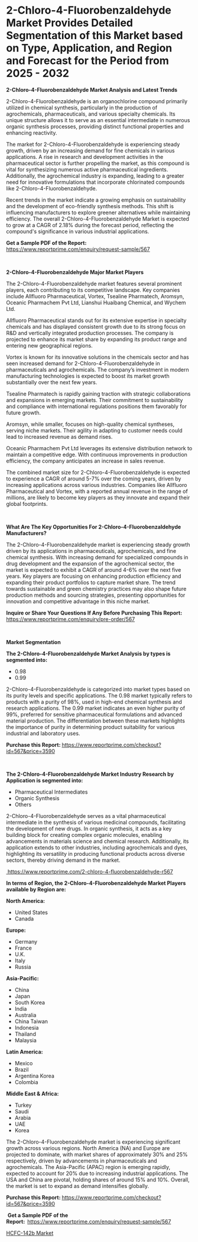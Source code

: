 <p><h1>2-Chloro-4-Fluorobenzaldehyde Market Provides Detailed Segmentation of this Market based on Type, Application, and Region and Forecast for the Period from 2025 - 2032</h1></p><p><strong>2-Chloro-4-Fluorobenzaldehyde Market Analysis and Latest Trends</strong></p>
<p><p>2-Chloro-4-Fluorobenzaldehyde is an organochlorine compound primarily utilized in chemical synthesis, particularly in the production of agrochemicals, pharmaceuticals, and various specialty chemicals. Its unique structure allows it to serve as an essential intermediate in numerous organic synthesis processes, providing distinct functional properties and enhancing reactivity.</p><p>The market for 2-Chloro-4-Fluorobenzaldehyde is experiencing steady growth, driven by an increasing demand for fine chemicals in various applications. A rise in research and development activities in the pharmaceutical sector is further propelling the market, as this compound is vital for synthesizing numerous active pharmaceutical ingredients. Additionally, the agrochemical industry is expanding, leading to a greater need for innovative formulations that incorporate chlorinated compounds like 2-Chloro-4-Fluorobenzaldehyde.</p><p>Recent trends in the market indicate a growing emphasis on sustainability and the development of eco-friendly synthesis methods. This shift is influencing manufacturers to explore greener alternatives while maintaining efficiency. The overall 2-Chloro-4-Fluorobenzaldehyde Market is expected to grow at a CAGR of 2.18% during the forecast period, reflecting the compound's significance in various industrial applications.</p></p>
<p><strong>Get a Sample PDF of the Report:&nbsp;</strong> <a href="https://www.reportprime.com/enquiry/request-sample/567?utm_campaign=2996&utm_medium=2&utm_source=Github&utm_content=ia&utm_term=18032025&utm_id=2-chloro-4-fluorobenzaldehyde">https://www.reportprime.com/enquiry/request-sample/567</a></p>
<p>&nbsp;</p>
<p><strong>2-Chloro-4-Fluorobenzaldehyde Major Market Players</strong></p>
<p><p>The 2-Chloro-4-Fluorobenzaldehyde market features several prominent players, each contributing to its competitive landscape. Key companies include Allfluoro Pharmaceutical, Vortex, Tsealine Pharmatech, Aromsyn, Oceanic Pharmachem Pvt Ltd, Lianshui Huaibang Chemical, and Wychem Ltd. </p><p>Allfluoro Pharmaceutical stands out for its extensive expertise in specialty chemicals and has displayed consistent growth due to its strong focus on R&D and vertically integrated production processes. The company is projected to enhance its market share by expanding its product range and entering new geographical regions.</p><p>Vortex is known for its innovative solutions in the chemicals sector and has seen increased demand for 2-Chloro-4-Fluorobenzaldehyde in pharmaceuticals and agrochemicals. The company’s investment in modern manufacturing technologies is expected to boost its market growth substantially over the next few years.</p><p>Tsealine Pharmatech is rapidly gaining traction with strategic collaborations and expansions in emerging markets. Their commitment to sustainability and compliance with international regulations positions them favorably for future growth.</p><p>Aromsyn, while smaller, focuses on high-quality chemical syntheses, serving niche markets. Their agility in adapting to customer needs could lead to increased revenue as demand rises.</p><p>Oceanic Pharmachem Pvt Ltd leverages its extensive distribution network to maintain a competitive edge. With continuous improvements in production efficiency, the company anticipates an increase in sales revenue.</p><p>The combined market size for 2-Chloro-4-Fluorobenzaldehyde is expected to experience a CAGR of around 5-7% over the coming years, driven by increasing applications across various industries. Companies like Allfluoro Pharmaceutical and Vortex, with a reported annual revenue in the range of millions, are likely to become key players as they innovate and expand their global footprints.</p></p>
<p>&nbsp;</p>
<p><strong>What Are The Key Opportunities For 2-Chloro-4-Fluorobenzaldehyde Manufacturers?</strong></p>
<p><p>The 2-Chloro-4-Fluorobenzaldehyde market is experiencing steady growth driven by its applications in pharmaceuticals, agrochemicals, and fine chemical synthesis. With increasing demand for specialized compounds in drug development and the expansion of the agrochemical sector, the market is expected to exhibit a CAGR of around 4-6% over the next five years. Key players are focusing on enhancing production efficiency and expanding their product portfolios to capture market share. The trend towards sustainable and green chemistry practices may also shape future production methods and sourcing strategies, presenting opportunities for innovation and competitive advantage in this niche market.</p></p>
<p><strong>Inquire or Share Your Questions If Any Before Purchasing This Report:</strong> <a href="https://www.reportprime.com/enquiry/pre-order/567?utm_campaign=2996&utm_medium=2&utm_source=Github&utm_content=ia&utm_term=18032025&utm_id=2-chloro-4-fluorobenzaldehyde">https://www.reportprime.com/enquiry/pre-order/567</a></p>
<p>&nbsp;</p>
<p><strong>Market Segmentation</strong></p>
<p><strong>The 2-Chloro-4-Fluorobenzaldehyde Market Analysis by types is segmented into:</strong></p>
<p><ul><li>0.98</li><li>0.99</li></ul></p>
<p><p>2-Chloro-4-Fluorobenzaldehyde is categorized into market types based on its purity levels and specific applications. The 0.98 market typically refers to products with a purity of 98%, used in high-end chemical synthesis and research applications. The 0.99 market indicates an even higher purity of 99%, preferred for sensitive pharmaceutical formulations and advanced material production. The differentiation between these markets highlights the importance of purity in determining product suitability for various industrial and laboratory uses.</p></p>
<p><strong>Purchase this Report:&nbsp;</strong><a href="https://www.reportprime.com/checkout?id=567&price=3590&utm_campaign=2996&utm_medium=2&utm_source=Github&utm_content=ia&utm_term=18032025&utm_id=2-chloro-4-fluorobenzaldehyde">https://www.reportprime.com/checkout?id=567&price=3590</a></p>
<p>&nbsp;</p>
<p><strong>The 2-Chloro-4-Fluorobenzaldehyde Market Industry Research by Application is segmented into:</strong></p>
<p><ul><li>Pharmaceutical Intermediates</li><li>Organic Synthesis</li><li>Others</li></ul></p>
<p><p>2-Chloro-4-Fluorobenzaldehyde serves as a vital pharmaceutical intermediate in the synthesis of various medicinal compounds, facilitating the development of new drugs. In organic synthesis, it acts as a key building block for creating complex organic molecules, enabling advancements in materials science and chemical research. Additionally, its application extends to other industries, including agrochemicals and dyes, highlighting its versatility in producing functional products across diverse sectors, thereby driving demand in the market.</p></p>
<p><a href="https://www.reportprime.com/2-chloro-4-fluorobenzaldehyde-r567?utm_campaign=2996&utm_medium=2&utm_source=Github&utm_content=ia&utm_term=18032025&utm_id=2-chloro-4-fluorobenzaldehyde">&nbsp;https://www.reportprime.com/2-chloro-4-fluorobenzaldehyde-r567</a></p>
<p><strong>In terms of Region, the 2-Chloro-4-Fluorobenzaldehyde Market Players available by Region are:</strong></p>
<p>
    <p> <strong> North America: </strong>
        <ul>
            <li>United States</li>
            <li>Canada</li>
        </ul>
        </p> 
    <p> <strong> Europe: </strong>
        <ul>
            <li>Germany</li>
            <li>France</li>
            <li>U.K.</li>
            <li>Italy</li>
            <li>Russia</li>
        </ul>
        </p> 
    <p> <strong> Asia-Pacific: </strong>
        <ul>
            <li>China</li>
            <li>Japan</li>
            <li>South Korea</li>
            <li>India</li>
            <li>Australia</li>
            <li>China Taiwan</li>
            <li>Indonesia</li>
            <li>Thailand</li>
            <li>Malaysia</li>
        </ul>
        </p> 
    <p> <strong> Latin America: </strong>
        <ul>
            <li>Mexico</li>
            <li>Brazil</li>
            <li>Argentina Korea</li>
            <li>Colombia</li>
        </ul>
        </p> 
    <p> <strong> Middle East & Africa: </strong>
        <ul>
            <li>Turkey</li>
            <li>Saudi</li>
            <li>Arabia</li>
            <li>UAE</li>
            <li>Korea</li>
        </ul>
    </p>
    </p>
<p><p>The 2-Chloro-4-Fluorobenzaldehyde market is experiencing significant growth across various regions. North America (NA) and Europe are projected to dominate, with market shares of approximately 30% and 25% respectively, driven by advancements in pharmaceuticals and agrochemicals. The Asia-Pacific (APAC) region is emerging rapidly, expected to account for 20% due to increasing industrial applications. The USA and China are pivotal, holding shares of around 15% and 10%. Overall, the market is set to expand as demand intensifies globally.</p></p>
<p><strong>Purchase this Report: </strong><a href="https://www.reportprime.com/checkout?id=567&price=3590&utm_campaign=2996&utm_medium=2&utm_source=Github&utm_content=ia&utm_term=18032025&utm_id=2-chloro-4-fluorobenzaldehyde">https://www.reportprime.com/checkout?id=567&price=3590</a></p>
<p>&nbsp;<strong>Get a Sample PDF of the Report:&nbsp;&nbsp;</strong><a href="https://www.reportprime.com/enquiry/request-sample/567?utm_campaign=2996&utm_medium=2&utm_source=Github&utm_content=ia&utm_term=18032025&utm_id=2-chloro-4-fluorobenzaldehyde">https://www.reportprime.com/enquiry/request-sample/567</a></p>
<p><strong></strong></p>
<p><p><a href="https://github.com/vilehoaguy/Market-Research-Report-List-1/blob/main/hcfc-142b-market.md?utm_campaign=2996&utm_medium=2&utm_source=Github&utm_content=ia&utm_term=18032025&utm_id=2-chloro-4-fluorobenzaldehyde">HCFC-142b Market</a></p></p>